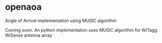 # openaoa
Angle of Arrival implementation using MUSIC algorithm

Coming soon. An python implementation uses MUSIC algorithm for WiTagg WiSense antenna array
